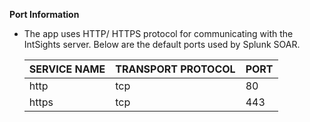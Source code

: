 [comment]: # "  Copyright (c) 2019-2021 IntSights Cyber Intelligence Ltd."
[comment]: # ""
[comment]: # "  Licensed under the Apache License, Version 2.0 (the \"License\");"
[comment]: # "  you may not use this file except in compliance with the License."
[comment]: # "  You may obtain a copy of the License at"
[comment]: # ""
[comment]: # "      http://www.apache.org/licenses/LICENSE-2.0"
[comment]: # ""
[comment]: # "  Unless required by applicable law or agreed to in writing, software distributed under"
[comment]: # "  the License is distributed on an \"AS IS\" BASIS, WITHOUT WARRANTIES OR CONDITIONS OF ANY KIND,"
[comment]: # "  either express or implied. See the License for the specific language governing permissions"
[comment]: # "  and limitations under the License."
[comment]: # ""

**Port Information**
*  The app uses HTTP/ HTTPS protocol for communicating with the IntSights server. Below are the default ports used by Splunk SOAR.

    SERVICE NAME | TRANSPORT PROTOCOL | PORT
    ------------ | ------------------ | ----
    http | tcp | 80
    https | tcp | 443
